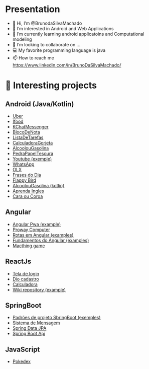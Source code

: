 # Presentation

- 👋 Hi, I’m @BrunodaSilvaMachado
- 👀 I’m interested in Android and Web Applications
- 🌱 I’m currently learning android applicatoins and Computational modeling
- 💞️ I’m looking to collaborate on ...
- 💻 My favorite programming language is java
- 📫 How to reach me https://www.linkedin.com/in/BrunoDaSilvaMachado/

<!---
BrunodaSilvaMachado/BrunodaSilvaMachado is a ✨ special ✨ repository because its `README.md` (this file) appears on your GitHub profile.
You can click the Preview link to take a look at your changes.
--->

# 📓 Interesting projects

## Android (Java/Kotlin)

* [Uber](https://github.com/BrunodaSilvaMachado/Uber)
* [Ifood](https://github.com/BrunodaSilvaMachado/Ifood)
* [KChatMessenger](https://github.com/BrunodaSilvaMachado/KChatMessenger)
* [BlocoDeNota](https://github.com/BrunodaSilvaMachado/BlocoDeNota)
* [ListaDeTarefas](https://github.com/BrunodaSilvaMachado/App10ListaDeTarefas)
* [CalculadoraGorjeta](https://github.com/BrunodaSilvaMachado/App5CalculadoraGorjeta)
* [AlcoolouGasolina](https://github.com/BrunodaSilvaMachado/App4AlcoolouGasolina)
* [PedraPapelTesoura](https://github.com/BrunodaSilvaMachado/PedraPapelTesoura)
* [Youtube (exemple)](https://github.com/BrunodaSilvaMachado/Youtube)
* [WhatsApp](https://github.com/BrunodaSilvaMachado/WhatsApp)
* [OLX](https://github.com/BrunodaSilvaMachado/OLX)
* [Frases do Dia](https://github.com/BrunodaSilvaMachado/Frasesdodiaprojeto)
* [Flappy Bird](https://github.com/BrunodaSilvaMachado/FlappyBird)
* [AlcoolouGasolina (kotlin)](https://github.com/BrunodaSilvaMachado/AppAlcoolouGasolina)
* [Aprenda Ingles](https://github.com/BrunodaSilvaMachado/App8AprendaIngles)
* [Cara ou Coroa](https://github.com/BrunodaSilvaMachado/CaraouCoroa)
## Angular

* [Angular Pwa (example)](https://github.com/BrunodaSilvaMachado/angular-pwa)
* [Proway Computer](https://github.com/BrunodaSilvaMachado/proway-computer)
* [Rotas em Angular (examples)](https://github.com/BrunodaSilvaMachado/roteamento)
* [Fundamentos do Angular (examples)](https://github.com/BrunodaSilvaMachado/fundamentos-angular)
* [Macthing game](https://github.com/BrunodaSilvaMachado/dragndrop-matching-game)

## ReactJs
* [Tela de login](https://github.com/BrunodaSilvaMachado/tela-login)
* [Dio cadastro](https://github.com/BrunodaSilvaMachado/dio-cadastro)
* [Calculadora](https://github.com/BrunodaSilvaMachado/calculadora)
* [Wiki repository (example)](https://github.com/BrunodaSilvaMachado/wiki-repo)
## SpringBoot
* [Padrões de projeto SbringBoot (exemples)](https://github.com/BrunodaSilvaMachado/lab-padroes-projeto-spring-boot)
* [Sistema de Mensagem](https://github.com/BrunodaSilvaMachado/sistema-mensagem)
* [Spring Data JPA](https://github.com/BrunodaSilvaMachado/spring_data_jpa)
* [Spring Boot Api](https://github.com/BrunodaSilvaMachado/Spring-Boot-Api)

## JavaScript
* [Pokedex](https://github.com/BrunodaSilvaMachado/js-developer-pokedex)
